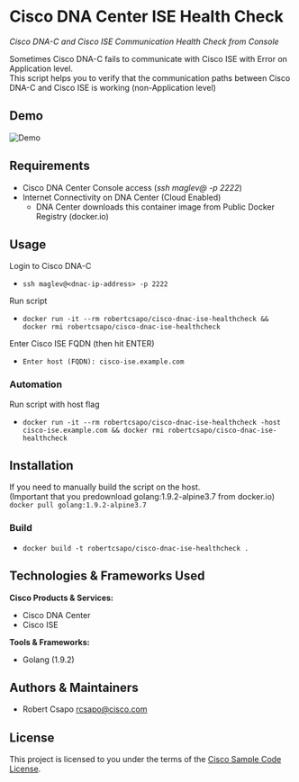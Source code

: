 # Cisco DNA Center ISE Health Check

*Cisco DNA-C and Cisco ISE Communication Health Check from Console*

Sometimes Cisco DNA-C fails to communicate with Cisco ISE with Error on Application level.  
This script helps you to verify that the communication paths between Cisco DNA-C and Cisco ISE is working (non-Application level)

## Demo

![Demo](./demo.gif)

## Requirements

* Cisco DNA Center Console access (_ssh maglev@<dnac-ip-address> -p 2222_)
* Internet Connectivity on DNA Center (Cloud Enabled)
  - DNA Center downloads this container image from Public Docker Registry (docker.io)

## Usage

Login to Cisco DNA-C
* ```ssh maglev@<dnac-ip-address> -p 2222```

Run script
* ```docker run -it --rm robertcsapo/cisco-dnac-ise-healthcheck && docker rmi robertcsapo/cisco-dnac-ise-healthcheck```

Enter Cisco ISE FQDN (then hit ENTER)
* ```Enter host (FQDN): cisco-ise.example.com```

### Automation

Run script with host flag
* ```docker run -it --rm robertcsapo/cisco-dnac-ise-healthcheck -host cisco-ise.example.com && docker rmi robertcsapo/cisco-dnac-ise-healthcheck```

## Installation

If you need to manually build the script on the host.  
(Important that you predownload golang:1.9.2-alpine3.7 from docker.io)  
```docker pull golang:1.9.2-alpine3.7```

### Build
* ```docker build -t robertcsapo/cisco-dnac-ise-healthcheck .```

## Technologies & Frameworks Used

**Cisco Products & Services:**

- Cisco DNA Center
- Cisco ISE

**Tools & Frameworks:**

- Golang (1.9.2)


## Authors & Maintainers

- Robert Csapo <rcsapo@cisco.com>

## License

This project is licensed to you under the terms of the [Cisco Sample
Code License](./LICENSE).
